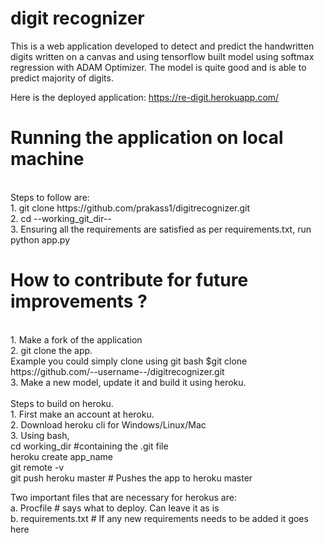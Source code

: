 # digit recognizer

This is a web application developed to detect and predict the handwritten digits written on a canvas and using tensorflow built model using softmax regression with ADAM Optimizer. The model is quite good and is able to predict majority of digits.

Here is the deployed application: https://re-digit.herokuapp.com/


<h1> Running the application on local machine </h1><br/>
Steps to follow are: <br/>
1. git clone https://github.com/prakass1/digitrecognizer.git<br/>
2. cd --working_git_dir--<br/>
3. Ensuring all the requirements are satisfied as per requirements.txt, run python app.py<br/>



<h1> How to contribute for future improvements ? </h1><br/>
1. Make a fork of the application<br/>
2. git clone the app. <br/>
    Example you could simply clone using git bash $git clone https://github.com/--username--/digitrecognizer.git<br/>
3. Make a new model, update it and build it using heroku.<br/>
<br/>
   Steps to build on heroku.<br/>
  1. First make an account at heroku.<br/>
  2. Download heroku cli for Windows/Linux/Mac<br/>
  3. Using bash,<br/>
     cd working_dir #containing the .git file <br/>
     heroku create app_name <br/>
     git remote -v <br/></code>
     git push heroku master # Pushes the app to heroku master
  
  
  Two important files that are necessary for herokus are:<br/>
  a. Procfile # says what to deploy. Can leave it as is<br/>
  b. requirements.txt  # If any new requirements needs to be added it goes here<br/>
